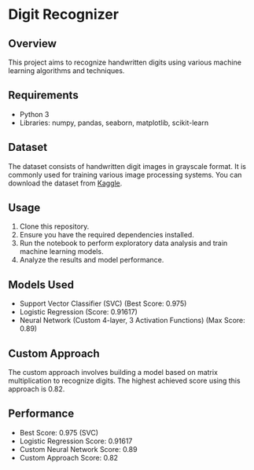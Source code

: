 # Digit Recognizer

## Overview
This project aims to recognize handwritten digits using various machine learning algorithms and techniques.

## Requirements
- Python 3
- Libraries: numpy, pandas, seaborn, matplotlib, scikit-learn

## Dataset
The dataset consists of handwritten digit images in grayscale format. It is commonly used for training various image processing systems. You can download the dataset from [Kaggle](https://www.kaggle.com/competitions/digit-recognizer/data).

## Usage
1. Clone this repository.
2. Ensure you have the required dependencies installed.
3. Run the notebook to perform exploratory data analysis and train machine learning models.
4. Analyze the results and model performance.

## Models Used
- Support Vector Classifier (SVC) (Best Score: 0.975)
- Logistic Regression (Score: 0.91617)
- Neural Network (Custom 4-layer, 3 Activation Functions) (Max Score: 0.89)

## Custom Approach
The custom approach involves building a model based on matrix multiplication to recognize digits. The highest achieved score using this approach is 0.82.

## Performance
- Best Score: 0.975 (SVC)
- Logistic Regression Score: 0.91617
- Custom Neural Network Score: 0.89
- Custom Approach Score: 0.82

